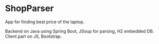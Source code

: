 # ShopParser
App for finding best price of the laptop.

Backend on Java using Spring Boot, JSoup for parsing, H2 embedded DB.
Client part on JS, Bootstrap.
